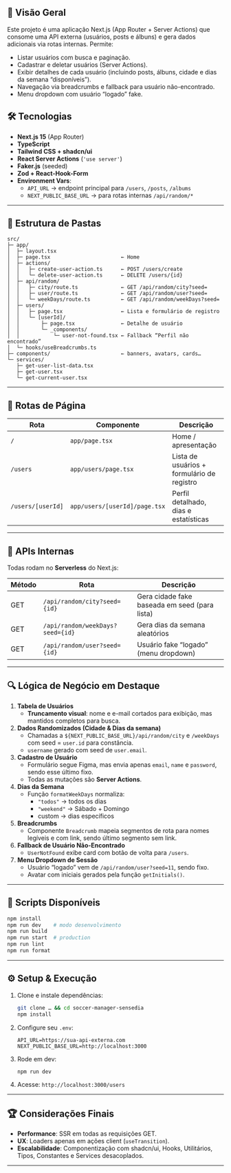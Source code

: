 ## 🏁 Visão Geral

Este projeto é uma aplicação Next.js (App Router + Server Actions) que consome uma API externa (usuários, posts e álbuns) e gera dados adicionais via rotas internas. Permite:

- Listar usuários com busca e paginação.
- Cadastrar e deletar usuários (Server Actions).
- Exibir detalhes de cada usuário (incluindo posts, álbuns, cidade e dias da semana “disponíveis”).
- Navegação via breadcrumbs e fallback para usuário não-encontrado.
- Menu dropdown com usuário “logado” fake.

## 🛠 Tecnologias

- **Next.js 15** (App Router)
- **TypeScript**
- **Tailwind CSS + shadcn/ui**
- **React Server Actions** (`'use server'`)
- **Faker.js** (seeded)
- **Zod + React-Hook-Form**
- **Environment Vars**:
  - `API_URL` → endpoint principal para `/users`, `/posts`, `/albums`
  - `NEXT_PUBLIC_BASE_URL` → para rotas internas `/api/random/*`

---

## 📁 Estrutura de Pastas

```
src/
├─ app/
│  ├─ layout.tsx
│  ├─ page.tsx                       ← Home
│  ├─ actions/
│  │   ├─ create-user-action.ts      ← POST /users/create
│  │   └─ delete-user-action.ts      ← DELETE /users/{id}
│  ├─ api/random/
│  │   ├─ city/route.ts              ← GET /api/random/city?seed=
│  │   ├─ user/route.ts              ← GET /api/random/user?seed=
│  │   └─ weekDays/route.ts          ← GET /api/random/weekDays?seed=
│  ├─ users/
│  │   ├─ page.tsx                   ← Lista e formulário de registro
│  │   └─ [userId]/
│  │       ├─ page.tsx               ← Detalhe de usuário
│  │       └─ _components/
│  │           └─ user-not-found.tsx ← Fallback “Perfil não encontrado”
│  └─ hooks/useBreadcrumbs.ts
├─ components/                       ← banners, avatars, cards…
└─ services/
   ├─ get-user-list-data.tsx
   ├─ get-user.tsx
   └─ get-current-user.tsx
```

---

## 🔀 Rotas de Página

| Rota              | Componente                    | Descrição                                  |
| ----------------- | ----------------------------- | ------------------------------------------ |
| `/`               | `app/page.tsx`                | Home / apresentação                        |
| `/users`          | `app/users/page.tsx`          | Lista de usuários + formulário de registro |
| `/users/[userId]` | `app/users/[userId]/page.tsx` | Perfil detalhado, dias e estatísticas      |

---

## 🚧 APIs Internas

Todas rodam no **Serverless** do Next.js:

| Método | Rota                             | Descrição                                     |
| ------ | -------------------------------- | --------------------------------------------- |
| GET    | `/api/random/city?seed={id}`     | Gera cidade fake baseada em seed (para lista) |
| GET    | `/api/random/weekDays?seed={id}` | Gera dias da semana aleatórios                |
| GET    | `/api/random/user?seed={id}`     | Usuário fake “logado” (menu dropdown)         |

---

## 🔍 Lógica de Negócio em Destaque

1. **Tabela de Usuários**
   - **Truncamento visual**: nome e e-mail cortados para exibição, mas mantidos completos para busca.
2. **Dados Randomizados (Cidade & Dias da semana)**
   - Chamadas a `${NEXT_PUBLIC_BASE_URL}/api/random/city` e `/weekDays` com seed = `user.id` para constância.
   - `username` gerado com seed de `user.email`.
3. **Cadastro de Usuário**
   - Formulário segue Figma, mas envia apenas `email`, `name` e `password`, sendo esse último fixo.
   - Todas as mutações são **Server Actions**.
4. **Dias da Semana**
   - Função `formatWeekDays` normaliza:
     - `"todos"` → todos os dias
     - `"weekend"` → Sábado + Domingo
     - custom → dias específicos
5. **Breadcrumbs**
   - Componente `Breadcrumb` mapeia segmentos de rota para nomes legíveis e com link, sendo último segmento sem link.
6. **Fallback de Usuário Não-Encontrado**
   - `UserNotFound` exibe card com botão de volta para `/users`.
7. **Menu Dropdown de Sessão**
   - Usuário “logado” vem de `/api/random/user?seed=11`, sendo fixo.
   - Avatar com iniciais gerados pela função `getInitials()`.

---

## 🚀 Scripts Disponíveis

```bash
npm install
npm run dev    # modo desenvolvimento
npm run build
npm run start  # production
npm run lint
npm run format
```

---

## ⚙️ Setup & Execução

1. Clone e instale dependências:
   ```bash
   git clone … && cd soccer-manager-sensedia
   npm install
   ```
2. Configure seu `.env`:
   ```env
   API_URL=https://sua-api-externa.com
   NEXT_PUBLIC_BASE_URL=http://localhost:3000
   ```
3. Rode em dev:
   ```bash
   npm run dev
   ```
4. Acesse: `http://localhost:3000/users`

---

## 🏆 Considerações Finais

- **Performance**: SSR em todas as requisições GET.
- **UX**: Loaders apenas em ações client (`useTransition`).
- **Escalabilidade**: Componentização com shadcn/ui, Hooks, Utilitários, Tipos, Constantes e Services desacoplados.

---
